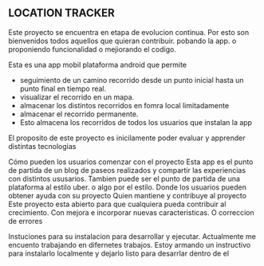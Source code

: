 ## LOCATION TRACKER

Este proyecto se encuentra en etapa de evolucion continua.
Por esto son bienvenidos todos aquellos que quieran contribuir.
pobando la app. o proponiendo funcionalidad o mejiorando el codigo.

Esta es una app mobil plataforma android que permite 

* seguimiento de un camino recorrido desde un punto inicial hasta un punto final en tiempo real. 
* visualizar el recorrido en un mapa.
* almacenar los distintos recorridos en fomra local limitadamente 
* almacenar el recorrido permanente.
* Esto almacena los recorridos de todos los usuarios que instalan la app

El proposito de este proyecto es inicilamente poder evaluar y apprender distintas tecnologias

Cómo pueden los usuarios comenzar con el proyecto
Esta app es el punto de partida de un blog de paseos realizados y compartir las experiencias con distintos ususarios.
Tambien puede ser el punto de partida de una plataforma al estilo uber. o algo por el estilo.
Donde los usuarios pueden obtener ayuda con su proyecto
Quien mantiene y contribuye al proyecto
Este proyecto esta abierto para que cualquiera pueda contribuir al crecimiento. Con mejora e incorporar nuevas caracteristicas. O  correccion de errores

Instuciones para su instalacion para desarrollar y ejecutar.
Actualmente me encuento trabajando en difernetes trabajos. 
Estoy armando un  instructivo para instalarlo localmente y dejarlo listo para desarrlar dentro de el
